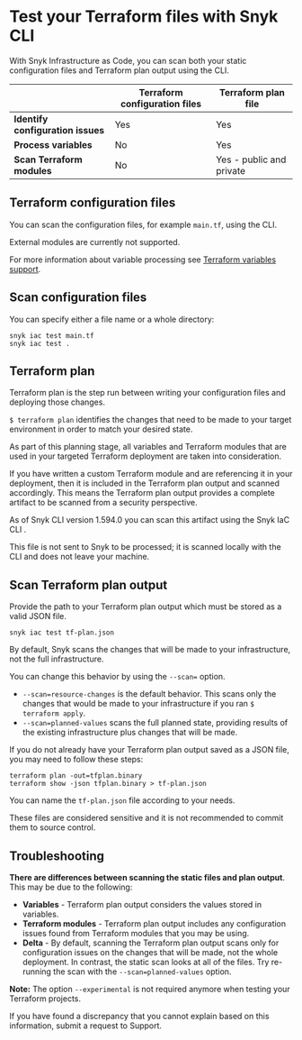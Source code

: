 # Test your Terraform files with Snyk CLI

With Snyk Infrastructure as Code, you can scan both your static configuration files and Terraform plan output using the CLI.

|                                   | **Terraform configuration files** | **Terraform plan file**  |
| --------------------------------- | --------------------------------- | ------------------------ |
| **Identify configuration issues** | Yes                               | Yes                      |
| **Process variables**             | No                                | Yes                      |
| **Scan Terraform modules**        | No                                | Yes - public and private |

## Terraform configuration files

You can scan the configuration files, for example `main.tf`, using the CLI.

External modules are currently not supported.

For more information about variable processing see [Terraform variables support](../scan-terraform-files/terraform-variables-support.md).

## Scan configuration files

You can specify either a file name or a whole directory:

```
snyk iac test main.tf
snyk iac test .
```

## Terraform plan

Terraform plan is the step run between writing your configuration files and deploying those changes.

`$ terraform plan` identifies the changes that need to be made to your target environment in order to match your desired state.

As part of this planning stage, all variables and Terraform modules that are used in your targeted Terraform deployment are taken into consideration.

If you have written a custom Terraform module and are referencing it in your deployment, then it is included in the Terraform plan output and scanned accordingly. This means the Terraform plan output provides a complete artifact to be scanned from a security perspective.

As of Snyk CLI version 1.594.0 you can scan this artifact using the Snyk IaC CLI .

This file is not sent to Snyk to be processed; it is scanned locally with the CLI and does not leave your machine.

## Scan Terraform plan output

Provide the path to your Terraform plan output which must be stored as a valid JSON file.

```
snyk iac test tf-plan.json
```

By default, Snyk scans the changes that will be made to your infrastructure, not the full infrastructure.

You can change this behavior by using the `--scan=` option.

* `--scan=resource-changes` is the default behavior. This scans only the changes that would be made to your infrastructure if you ran `$ terraform apply`.
* `--scan=planned-values` scans the full planned state, providing results of the existing infrastructure plus changes that will be made.

If you do not already have your Terraform plan output saved as a JSON file, you may need to follow these steps:

```
terraform plan -out=tfplan.binary
terraform show -json tfplan.binary > tf-plan.json
```

You can name the `tf-plan.json` file according to your needs.

These files are considered sensitive and it is not recommended to commit them to source control.

## Troubleshooting

**There are differences between scanning the static files and plan output**. This may be due to the following:

* **Variables** - Terraform plan output considers the values stored in variables.
* **Terraform modules** - Terraform plan output includes any configuration issues found from Terraform modules that you may be using.
* **Delta** - By default, scanning the Terraform plan output scans only for configuration issues on the changes that will be made, not the whole deployment. In contrast, the static scan looks at all of the files. Try re-running the scan with the `--scan=planned-values` option.

**Note:** The option `--experimental` is not required anymore when testing your Terraform projects.

If you have found a discrepancy that you cannot explain based on this information, submit a request to Support.
